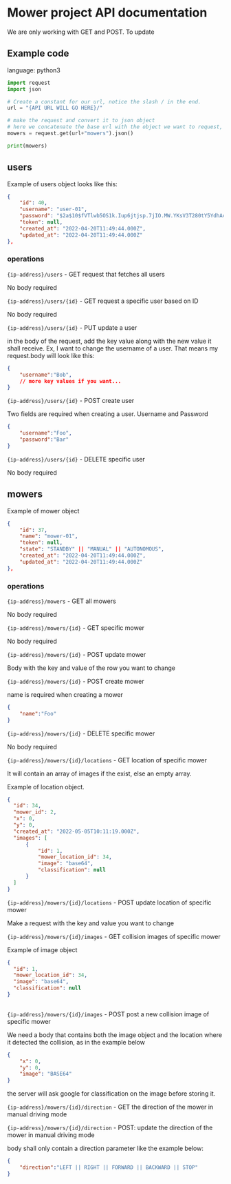 # Mower project API documentation

We are only working with GET and POST.
To update

## Example code

language: python3

```python
import request
import json

# Create a constant for our url, notice the slash / in the end.
url = "{API URL WILL GO HERE}/"

# make the request and convert it to json object
# here we concatenate the base url with the object we want to request, "mowers"
mowers = request.get(url+"mowers").json()

print(mowers)

```

## users

Example of users object looks like this:

```json
{
    "id": 40,
    "username": "user-01",
    "password": "$2a$10$fVTlwb5OS1k.Iup6jtjsp.7jIO.MW.YKsV3T280tY5YdhAczi0CES",
    "token": null,
    "created_at": "2022-04-20T11:49:44.000Z",
    "updated_at": "2022-04-20T11:49:44.000Z"
},
```


### operations

`{ip-address}/users` - GET request that fetches all users

No body required

`{ip-address}/users/{id}` - GET request a specific user based on ID

No body required

`{ip-address}/users/{id}` - PUT update a user

in the body of the request, add the key value along with the new value it shall receive. Ex, I want to change the username of a user. That means my request.body will look like this:

```json
{
    "username":"Bob",
    // more key values if you want...
}
```

`{ip-address}/users/{id}` - POST create user

Two fields are required when creating a user. Username and Password

```json
{
    "username":"Foo",
    "password":"Bar"
}

```

`{ip-address}/users/{id}` - DELETE specific user

No body required


## mowers

Example of mower object

```json
{
    "id": 37,
    "name": "mower-01",
    "token": null,
    "state": "STANDBY" || "MANUAL" || "AUTONOMOUS",
    "created_at": "2022-04-20T11:49:44.000Z",
    "updated_at": "2022-04-20T11:49:44.000Z"
},
```

### operations

`{ip-address}/mowers` - GET all mowers

No body required


`{ip-address}/mowers/{id}` - GET specific mower

No body required


`{ip-address}/mowers/{id}` - POST update mower

Body with the key and value of the row you want to change


`{ip-address}/mowers/{id}` - POST create mower

name is required when creating a mower

```json
{
    "name":"Foo"
}
```

`{ip-address}/mowers/{id}` - DELETE specific mower

No body required

`{ip-address}/mowers/{id}/locations` - GET location of specific mower

It will contain an array of images if the exist, else an empty array.

Example of location object.

```json
{
  "id": 34,
  "mower_id": 2,
  "x": 0,
  "y": 0,
  "created_at": "2022-05-05T10:11:19.000Z",
  "images": [
      {
          "id": 1,
          "mower_location_id": 34,
          "image": "base64",
          "classification": null
      }
  ]
}
```

`{ip-address}/mowers/{id}/locations` - POST update location of specific mower

Make a request with the key and value you want to change


`{ip-address}/mowers/{id}/images` - GET collision images of specific mower


Example of image object

```json
{
  "id": 1,
  "mower_location_id": 34,
  "image": "base64",
  "classification": null
}
    
```


`{ip-address}/mowers/{id}/images` - POST post a new collision image of specific mower

We need a body that contains both the image object and the location where it detected the collision, as in the example below

```json
{
    "x": 0,
    "y": 0,
    "image": "BASE64"
}
```

the server will ask google for classification on the image before storing it.



`{ip-address}/mowers/{id}/direction` - GET the direction of the mower in manual driving mode

`{ip-address}/mowers/{id}/direction` - POST: update the direction of the mower in manual driving mode

body shall only contain a direction parameter like the example below:

```json
{
    "direction":"LEFT || RIGHT || FORWARD || BACKWARD || STOP"
}
```
